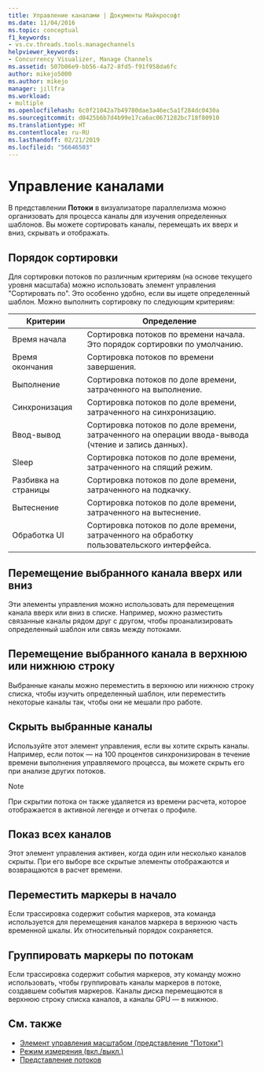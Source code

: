 ```yaml
---
title: Управление каналами | Документы Майкрософт
ms.date: 11/04/2016
ms.topic: conceptual
f1_keywords:
- vs.cv.threads.tools.managechannels
helpviewer_keywords:
- Concurrency Visualizer, Manage Channels
ms.assetid: 507b06e9-bb56-4a72-8fd5-f91f958da6fc
author: mikejo5000
ms.author: mikejo
manager: jillfra
ms.workload:
- multiple
ms.openlocfilehash: 6c0f21042a7b49780dae3a46ec5a1f284dc0430a
ms.sourcegitcommit: d0425b6b7d4b99e17ca6ac0671282bc718f80910
ms.translationtype: HT
ms.contentlocale: ru-RU
ms.lasthandoff: 02/21/2019
ms.locfileid: "56646503"
---
```

# <a name="manage-channels"></a>Управление каналами
В представлении **Потоки** в визуализаторе параллелизма можно организовать для процесса каналы для изучения определенных шаблонов. Вы можете сортировать каналы, перемещать их вверх и вниз, скрывать и отображать.

## <a name="sort-by"></a>Порядок сортировки
 Для сортировки потоков по различным критериям (на основе текущего уровня масштаба) можно использовать элемент управления "Сортировать по". Это особенно удобно, если вы ищете определенный шаблон. Можно выполнить сортировку по следующим критериям:

|Критерии|Определение|
|--------------|----------------|
|Время начала|Сортировка потоков по времени начала. Это порядок сортировки по умолчанию.|
|Время окончания|Сортировка потоков по времени завершения.|
|Выполнение|Сортировка потоков по доле времени, затраченного на выполнение.|
|Синхронизация|Сортировка потоков по доле времени, затраченного на синхронизацию.|
|Ввод-вывод|Сортировка потоков по доле времени, затраченного на операции ввода-вывода (чтение и запись данных).|
|Sleep|Сортировка потоков по доле времени, затраченного на спящий режим.|
|Разбивка на страницы|Сортировка потоков по доле времени, затраченного на подкачку.|
|Вытеснение|Сортировка потоков по доле времени, затраченного на вытеснение.|
|Обработка UI|Сортировка потоков по доле времени, затраченного на обработку пользовательского интерфейса.|

## <a name="move-selected-channel-up-or-down"></a>Перемещение выбранного канала вверх или вниз
 Эти элементы управления можно использовать для перемещения канала вверх или вниз в списке. Например, можно разместить связанные каналы рядом друг с другом, чтобы проанализировать определенный шаблон или связь между потоками.

## <a name="move-selected-channel-to-top-or-bottom"></a>Перемещение выбранного канала в верхнюю или нижнюю строку
 Выбранные каналы можно переместить в верхнюю или нижнюю строку списка, чтобы изучить определенный шаблон, или переместить некоторые каналы так, чтобы они не мешали про работе.

## <a name="hide-selected-channels"></a>Скрыть выбранные каналы
 Используйте этот элемент управления, если вы хотите скрыть каналы. Например, если поток — на 100 процентов синхронизирован в течение времени выполнения управляемого процесса, вы можете скрыть его при анализе других потоков.

> [!NOTE]
>  При скрытии потока он также удаляется из времени расчета, которое отображается в активной легенде и отчетах о профиле.

## <a name="show-all-channels"></a>Показ всех каналов
 Этот элемент управления активен, когда один или несколько каналов скрыты. При его выборе все скрытые элементы отображаются и возвращаются в расчет времени.

## <a name="move-markers-to-top"></a>Переместить маркеры в начало
 Если трассировка содержит события маркеров, эта команда используется для перемещения каналов маркера в верхнюю часть временной шкалы. Их относительный порядок сохраняется.

## <a name="group-markers-by-thread"></a>Группировать маркеры по потокам
 Если трассировка содержит события маркеров, эту команду можно использовать, чтобы группировать каналы маркеров в потоке, создавшем события маркеров.  Каналы диска перемещаются в верхнюю строку списка каналов, а каналы GPU — в нижнюю.

## <a name="see-also"></a>См. также
- [Элемент управления масштабом (представление "Потоки")](../profiling/zoom-control-threads-view.md)
- [Режим измерения (вкл./выкл.)](../profiling/measure-mode-on-off.md)
- [Представление потоков](../profiling/threads-view-parallel-performance.md)